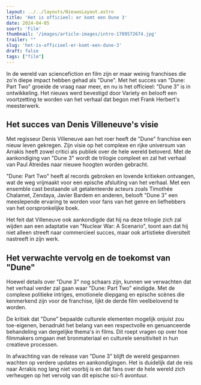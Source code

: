 ```yaml
---
layout: ../../layouts/NieuwsLayout.astro
title: 'Het is officieel: er komt een Dune 3'
date: 2024-04-05
soort: 'Film'
thumbnail: '/images/article-images/intro-1709572674.jpg'
trailer: ""
slug: 'het-is-officieel-er-komt-een-dune-3'
draft: false
tags: ["film"]
---
```


In de wereld van sciencefiction en film zijn er maar weinig franchises die zo'n diepe impact hebben gehad als "Dune". Met het succes van "Dune: Part Two" groeide de vraag naar meer, en nu is het officieel: "Dune 3" is in ontwikkeling. Het nieuws werd bevestigd door Variety en belooft een voortzetting te worden van het verhaal dat begon met Frank Herbert's meesterwerk.

## Het succes van Denis Villeneuve's visie

Met regisseur Denis Villeneuve aan het roer heeft de "Dune" franchise een nieuw leven gekregen. Zijn visie op het complexe en rijke universum van Arrakis heeft zowel critici als publiek over de hele wereld betoverd. Met de aankondiging van "Dune 3" wordt de trilogie compleet en zal het verhaal van Paul Atreides naar nieuwe hoogten worden gebracht.

"Dune: Part Two" heeft al records gebroken en lovende kritieken ontvangen, wat de weg vrijmaakt voor een epische afsluiting van het verhaal. Met een ensemble cast bestaande uit getalenteerde acteurs zoals Timothée Chalamet, Zendaya, Javier Bardem en anderen, belooft "Dune 3" een meeslepende ervaring te worden voor fans van het genre en liefhebbers van het oorspronkelijke boek.

Het feit dat Villeneuve ook aankondigde dat hij na deze trilogie zich zal wijden aan een adaptatie van "Nuclear War: A Scenario", toont aan dat hij niet alleen streeft naar commercieel succes, maar ook artistieke diversiteit nastreeft in zijn werk.

## Het verwachte vervolg en de toekomst van "Dune"

Hoewel details over "Dune 3" nog schaars zijn, kunnen we verwachten dat het verhaal verder zal gaan waar "Dune: Part Two" eindigde. Met de complexe politieke intriges, emotionele diepgang en epische scènes die kenmerkend zijn voor de franchise, lijkt de derde film veelbelovend te worden.

De kritiek dat "Dune" bepaalde culturele elementen mogelijk onjuist zou toe-eigenen, benadrukt het belang van een respectvolle en genuanceerde behandeling van dergelijke thema's in films. Dit roept vragen op over hoe filmmakers omgaan met bronmateriaal en culturele sensitiviteit in hun creatieve processen.

In afwachting van de release van "Dune 3" blijft de wereld gespannen wachten op verdere updates en aankondigingen. Het is duidelijk dat de reis naar Arrakis nog lang niet voorbij is en dat fans over de hele wereld zich verheugen op het vervolg van dit epische sci-fi avontuur.
